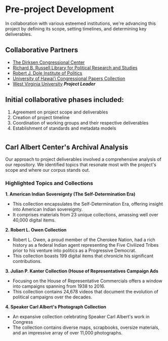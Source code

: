 # **Pre-project Development**

In collaboration with various esteemed institutions, we're advancing this project by defining its scope, setting timelines, and determining key deliverables.

## Collaborative Partners

* [The Dirksen Congressional Center](https://dirksencenter.org/dirksen-congressional-center)
* [Richard B. Russell Library for Political Research and Studies](https://www.libs.uga.edu/russell-library)
* [Robert J. Dole Institute of Politics](https://doleinstitute.org/)
* [University of Hawai’i Congressional Papers Collection](https://manoa.hawaii.edu/library/research/collections/archives/hawaii-congressional-papers-collection/)
* [West Virginia University](https://www.wvu.edu/) ***Project Leader*** 

## Initial collaborative phases included:

1. Agreement on project scope and deliverables
2. Creation of project timeline
3. Coordination of working groups and their respective deliverables
4. Establishment of standards and metadata models

#


## Carl Albert Center's Archival Analysis

Our approach to project deliverables involved a comprehensive analysis of our repository. We identified topics that resonate most with the project's scope and where our corpus stands out.

### Highlighted Topics and Collections

**1. American Indian Sovereignty (The Self-Determination Era)**

* This collection encapsulates the Self-Determination Era, offering insight into American Indian sovereignty.
* It comprises materials from 23 unique collections, amassing well over 40,000 digital items.

**2. Robert L. Owen Collection**
* Robert L. Owen, a proud member of the Cherokee Nation, had a rich history as a federal Indian agent representing the Five Civilized Tribes prior to his venture into politics as a Progressive Democrat.
* This collection boasts 199 digital items that chronicle his significant contributions.

**3. Julian P. Kanter Collection (House of Representatives Campaign Ads**
* Focusing on the House of Representative Commercials offers a window into campaigns spanning from 1938 to 2016.
* This collection contains 24,678 videos that document the evolution of political campaigns over the decades.

**4. Speaker Carl Albert's Photograph Collection**
* An expansive collection celebrating Speaker Carl Albert's work in Congress
* The collection contains diverse maps, scrapbooks, oversize materials, and an impressive array of over 11,000 photographs.

#


